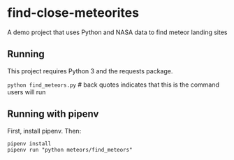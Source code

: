 # find-close-meteorites
A demo project that uses Python and NASA data to find meteor landing sites

## Running

This project requires Python 3 and the requests package.

`python find_meteors.py`		# back quotes indicates that this is the command users will run


## Running with pipenv

First, install pipenv.  Then:

```
pipenv install
pipenv run "python meteors/find_meteors"
```
